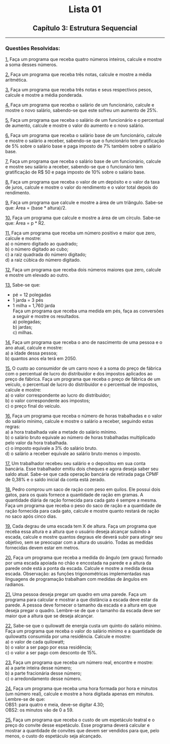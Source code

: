 <h1 align="center">Lista 01</h1>
<h2 align="center">Capítulo 3: Estrutura Sequencial </h2>
<hr>
<h3>Questões Resolvidas:</h3>

[1.](https://github.com/Kelwinkxps13/DisciplinaPOO2023.2/tree/main/Lista01/Q01R) Faça um programa que receba quatro números inteiros, calcule e mostre a soma desses números.

[2.](https://github.com/Kelwinkxps13/DisciplinaPOO2023.2/tree/main/Lista01/Q02R) Faça um programa que receba três notas, calcule e mostre a média aritmética.

[3.](https://github.com/Kelwinkxps13/DisciplinaPOO2023.2/tree/main/Lista01/Q03R) Faça um programa que receba três notas e seus respectivos pesos, calcule e mostre a média ponderada.

[4.](https://github.com/Kelwinkxps13/DisciplinaPOO2023.2/tree/main/Lista01/Q04R) Faça um programa que receba o salário de um funcionário, calcule e mostre o novo salário, sabendo-se que este sofreu um aumento de 25%.

[5.](https://github.com/Kelwinkxps13/DisciplinaPOO2023.2/tree/main/Lista01/Q05R) Faça um programa que receba o salário de um funcionário e o percentual de aumento, calcule e mostre o valor do aumento e o novo salário.

[6.](https://github.com/Kelwinkxps13/DisciplinaPOO2023.2/tree/main/Lista01/Q06R) Faça um programa que receba o salário base de um funcionário, calcule e mostre o salário a receber, sabendo-se que o funcionário tem gratificação de 5% sobre o salário base e paga imposto de 7% também sobre o salário base.

[7.](https://github.com/Kelwinkxps13/DisciplinaPOO2023.2/tree/main/Lista01/Q07R) Faça um programa que receba o salário base de um funcionário, calcule e mostre seu salário a receber, sabendo-se que o funcionário tem gratificação de R$ 50 e paga imposto de 10% sobre o salário base.

[8.](https://github.com/Kelwinkxps13/DisciplinaPOO2023.2/tree/main/Lista01/Q08R) Faça um programa que receba o valor de um depósito e o valor da taxa de juros, calcule e mostre o valor do rendimento e o valor total depois do rendimento.

[9.](https://github.com/Kelwinkxps13/DisciplinaPOO2023.2/tree/main/Lista01/Q09R) Faça um programa que calcule e mostre a área de um triângulo. Sabe-se que: Área = (base * altura)/2.

[10.](https://github.com/Kelwinkxps13/DisciplinaPOO2023.2/tree/main/Lista01/Q10R) Faça um programa que calcule e mostre a área de um círculo. Sabe-se que: Área = p * R2.

[11.](https://github.com/Kelwinkxps13/DisciplinaPOO2023.2/tree/main/Lista01/Q11R) Faça um programa que receba um número positivo e maior que zero, calcule e mostre: <br>
a) o número digitado ao quadrado;<br>
b) o número digitado ao cubo;<br>
c) a raiz quadrada do número digitado;<br>
d) a raiz cúbica do número digitado.

[12.](https://github.com/Kelwinkxps13/DisciplinaPOO2023.2/tree/main/Lista01/Q12R) Faça um programa que receba dois números maiores que zero, calcule e mostre um elevado ao outro.

[13.](https://github.com/Kelwinkxps13/DisciplinaPOO2023.2/tree/main/Lista01/Q13R) Sabe-se que:<br>
- pé = 12 polegadas<br>
- 1 jarda = 3 pés<br>
- 1 milha = 1,760 jarda<br>
Faça um programa que receba uma medida em pés, faça as conversões a seguir e mostre os resultados. <br>
a) polegadas;<br>
b) jardas;<br>
c) milhas.

[14.](https://github.com/Kelwinkxps13/DisciplinaPOO2023.2/tree/main/Lista01/Q14R) Faça um programa que receba o ano de nascimento de uma pessoa e o ano atual, calcule e mostre:<br>
a) a idade dessa pessoa;<br>
b) quantos anos ela terá em 2050.

[15.](https://github.com/Kelwinkxps13/DisciplinaPOO2023.2/tree/main/Lista01/Q15R) O custo ao consumidor de um carro novo é a soma do preço de fábrica com o percentual de lucro do distribuidor e dos impostos aplicados ao preço de fábrica. Faça um programa que receba o preço de fábrica de um veículo, o percentual de lucro do distribuidor e o percentual de impostos, calcule e mostre:<br>
a) o valor correspondente ao lucro do distribuidor;<br>
b) o valor correspondente aos impostos;<br>
c) o preço final do veículo.

[16.](https://github.com/Kelwinkxps13/DisciplinaPOO2023.2/tree/main/Lista01/Q16R) Faça um programa que receba o número de horas trabalhadas e o valor do salário mínimo, calcule e mostre o salário a receber, seguindo estas regras:<br>
a) a hora trabalhada vale a metade do salário mínimo.<br>
b) o salário bruto equivale ao número de horas trabalhadas multiplicado pelo valor da hora trabalhada.<br>
c) o imposto equivale a 3% do salário bruto.<br>
d) o salário a receber equivale ao salário bruto menos o imposto.

[17.](https://github.com/Kelwinkxps13/DisciplinaPOO2023.2/tree/main/Lista01/Q17R) Um trabalhador recebeu seu salário e o depositou em sua conta bancária. Esse trabalhador emitiu dois cheques e agora deseja saber seu saldo atual. Sabe-se que cada operação bancária de retirada paga CPMF de 0,38% e o saldo inicial da conta está zerado.

[18.](https://github.com/Kelwinkxps13/DisciplinaPOO2023.2/tree/main/Lista01/Q18R) Pedro comprou um saco de ração com peso em quilos. Ele possui dois gatos, para os quais fornece a quantidade de ração em gramas. A quantidade diária de ração fornecida para cada gato é sempre a mesma. Faça um programa que receba o peso do saco de ração e a quantidade de ração fornecida para cada gato, calcule e mostre quanto restará de ração no saco após cinco dias.

[19.](https://github.com/Kelwinkxps13/DisciplinaPOO2023.2/tree/main/Lista01/Q19R) Cada degrau de uma escada tem X de altura. Faça um programa que receba essa altura e a altura que o usuário deseja alcançar subindo a escada, calcule e mostre quantos degraus ele deverá subir para atingir seu objetivo, sem se preocupar com a altura do usuário. Todas as medidas fornecidas devem estar em metros.

[20.](https://github.com/Kelwinkxps13/DisciplinaPOO2023.2/tree/main/Lista01/Q20R) Faça um programa que receba a medida do ângulo (em graus) formado por uma escada apoiada no chão e encostada na parede e a altura da parede onde está a ponta da escada. Calcule e mostre a medida dessa escada. Observação: as funções trigonométricas implementadas nas linguagens de programação trabalham com medidas de ângulos em radianos.

[21.](https://github.com/Kelwinkxps13/DisciplinaPOO2023.2/tree/main/Lista01/Q21R) Uma pessoa deseja pregar um quadro em uma parede. Faça um programa para calcular e mostrar a que distância a escada deve estar da parede. A pessoa deve fornecer o tamanho da escada e a altura em que deseja pregar o quadro. Lembre-se de que o tamanho da escada deve ser maior que a altura que se deseja alcançar.

[22.](https://github.com/Kelwinkxps13/DisciplinaPOO2023.2/tree/main/Lista01/Q22R) Sabe-se que o quilowatt de energia custa um quinto do salário mínimo. Faça um programa que receba o valor do salário mínimo e a quantidade de quilowatts consumida por uma residência. Calcule e mostre:<br>
a) o valor de cada quilowatt;<br>
b) o valor a ser pago por essa residência;<br>
c) o valor a ser pago com desconto de 15%.

[23.](https://github.com/Kelwinkxps13/DisciplinaPOO2023.2/tree/main/Lista01/Q23R) Faça um programa que receba um número real, encontre e mostre:<br>
a) a parte inteira desse número;<br>
b) a parte fracionária desse número;<br>
c) o arredondamento desse número.

[24.](https://github.com/Kelwinkxps13/DisciplinaPOO2023.2/tree/main/Lista01/Q24R) Faça um programa que receba uma hora formada por hora e minutos (um número real), calcule e mostre a hora digitada apenas em minutos. Lembre-se de que: <br>OBS1: para quatro e meia, deve-se digitar 4.30; <br>OBS2: os minutos vão de 0 a 59.

[25.](https://github.com/Kelwinkxps13/DisciplinaPOO2023.2/tree/main/Lista01/Q25R) Faça um programa que receba o custo de um espetáculo teatral e o preço do convite desse espetáculo. Esse programa deverá calcular e mostrar a quantidade de convites que devem ser vendidos para que, pelo menos, o custo do espetáculo seja alcançado.
